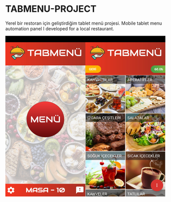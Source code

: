 # TABMENU-PROJECT
Yerel bir restoran için geliştirdiğim tablet menü projesi.
Mobile tablet menu automation panel I developed for a local restaurant.


<img src="https://github.com/MrNirva/TABMENU-PROJECT/blob/main/tab-menu-android-ss/1.jpg" align="left" height="500" width="250" >
<img src="https://github.com/MrNirva/TABMENU-PROJECT/blob/main/tab-menu-android-ss/2.jpg" align="left" height="500" width="250" >


